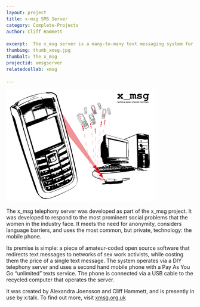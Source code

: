 ```yaml
---
layout: project
title: x-msg SMS Server
category: Complete-Projects
author: Cliff Hammett

excerpt:  The x_msg server is a many-to-many text messaging system for use in sex work activism. 
thumbimg: thumb_xmsg.jpg
thumbalt: The x_msg 
projectid: xmsgserver
relatedcollab: xmsg

---
```


![The x_msg server](/resources/img/project_xmsg.jpg)

The x&#95;msg telephony server was developed as part of the x&#95;msg project. It was developed to respond to the most prominent social problems that the women in the industry face. It meets the need for anonymity, considers language barriers, and uses the most common, but private, technology: the mobile phone.

Its premise is simple: a piece of amateur-coded open source software that redirects text messages to networks of sex work activists, while costing them the price of a single text message. The system operates via a DIY telephony server and uses a second hand mobile phone with a Pay As You Go “unlimited” texts service. The phone is connected via a USB cable to the recycled computer that operates the server.

It was created by Alexandra Joensson and Cliff Hammett, and is presently in use by x:talk. To find out more, visit [xmsg.org.uk](http://xmsg.org.uk)
